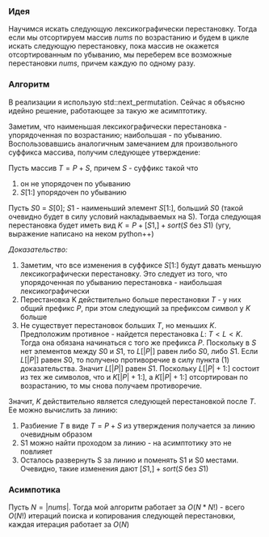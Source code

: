 ### Идея
Научимся искать следующую лексикографически перестановку. Тогда если мы отсортируем массив $nums$ по возрастанию и будем в цикле искать следующую перестановку, пока массив не окажется отсортированным по убыванию, мы переберем все возможные перестановки $nums$, причем каждую по одному разу.


### Алгоритм
В реализации я использую std::next_permutation. Сейчас я объясню идейно решение, работающее за такую же асимптотику.

Заметим, что наименьшая лексикографически перестановка - упорядоченная по возрастанию; наибольшая - по убыванию. Воспользовавшись аналогичным замечанием для произвольного суффикса массива, получим следующее утверждение:

Пусть массив $T = P + S$, причем $S$ - суффикс такой что
1) он не упорядочен по убыванию
2) $S[1: ]$ упорядочен по убыванию

Пусть $S0$ = $S$[0]; $S1$ - наименьший элемент $S$[1:], больший $S0$ (такой очевидно будет в силу условий накладываемых на S). Тогда следующая перестановка будет иметь вид $K = P + [S1, ] + sort(S$ без $S1)$  (угу, выражение написано на неком python++)

*Доказательство:* 
1) Заметим, что все изменения в суффиксе $S$[1:] будут давать меньшую лексикографически перестановку. Это следует из того, что упорядоченная по убыванию перестановка - наибольшая лексикографически
2) Перестановка K действительно больше перестановки $T$ - у них общий префикс $P$, при этом следующий за префиксом символ у $K$ больше
3) Не существует перестановок больших $T$, но меньших $K$. Предположим противное - найдется перестановка $L$: $T < L < K$. Тогда она обязана начинаться с того же префикса $P$. Поскольку в $S$ нет элементов между $S0$ и $S1$, то $L[|P|]$ равен либо $S0$, либо $S1$. Если $L[|P|]$ равен $S0$, то получено противоречие в силу пункта (1) доказательства. Значит $L[|P|]$ равен $S1$. Поскольку $L[|P|+1:]$ состоит из тех же символов, что и $K[|P| + 1:]$, а $K[|P| + 1:]$ отсортирован по возрастанию, то мы снова получаем противоречие.

Значит, $K$ действительно является следующей перестановкой после $T$. Ее можно вычислить за линию:
1) Разбиение $T$ в виде $T = P + S$ из утверждения получается за линию очевидным образом
2) S1 можно найти проходом за линию - на асимптотику это не повлияет
3) Осталось развернуть S за линию и поменять S1 и S0 местами. Очевидно, такие изменения дают $[S1, ] + sort(S$ без $S1)$


### Асимпотика
Пусть $N = |nums|$. Тогда мой алгоритм работает за $O(N * N!)$ - всего $O(N!)$ итераций поиска и копирования следующей перестановки, каждая итерация работает за $O(N)$